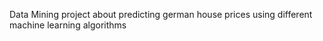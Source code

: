Data Mining project about predicting german house prices using different machine learning algorithms
